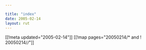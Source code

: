 ```yaml
---

title: "index"
date: 2005-02-14
layout: rut
---
```


[[!meta updated="2005-02-14"]]
[[!map pages="20050214/* and ! 20050214/*/*"]]
